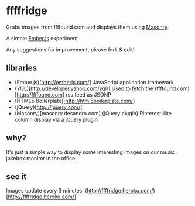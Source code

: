 # ffffridge

Grabs images from ffffound.com and displays them using [Masonry](http://masonry.desandro.com/).

A simple [Ember.js](http://emberjs.com/) experiment.

Any suggestions for improvement, please fork & edit!

## libraries

* (Ember.js)[http://emberjs.com/] JavaScript application framework
* (YQL)[http://developer.yahoo.com/yql/] Used to fetch the (ffffound.com)[http://ffffound.com] rss feed as JSONP
* (HTML5 Boilerplate)[http://html5boilerplate.com/]
* (jQuery)[http://jquery.com/]
* (Masonry)[masonry.desandro.com] (jQuery plugin) Pinterest-like column display via a jQuery plugin

## why?

It's just a simple way to display some interesting images on our music jukebox monitor in the office.

## see it

Images update every 3 minutes: (http://ffffridge.heroku.com/)[http://ffffridge.heroku.com/]
